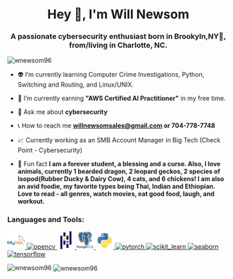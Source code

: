 <h1 align="center">Hey 👋, I'm Will Newsom</h1>
<h3 align="center">A passionate cybersecurity enthusiast born in Brookyln,NY🗽, from/living in Charlotte, NC.</h3>

<p align="left"> <img src="https://komarev.com/ghpvc/?username=wnewsom96&label=Profile%20views&color=0e75b6&style=flat" alt="wnewsom96" /> </p>

- 👽 I’m currently learning Computer Crime Investigations, Python, Switching and Routing, and Linux/UNIX.

- 🐣 I’m currently earning **"AWS Certified AI Practitioner"** in my free time.

- 🌱 Ask me about **cybersecurity**

- 📞 How to reach me **willnewsomsales@gmail.com or 704-778-7748**

- 📈  Currently working as an SMB Account Manager in Big Tech (Check Point - Cybersecurity)

- 📒 Fun fact **I am a forever student, a blessing and a curse. Also, I love animals, currently 1 bearded dragon, 2 leopard geckos, 2 species of Isopod(Rubber Ducky & Dairy Cow), 4 cats, and 6 chickens! I am also an avid foodie, my favorite types being Thai, Indian and Ethiopian. Love to read - all genres, watch movies, eat good food, laugh, and workout.**


<h3 align="left">Languages and Tools:</h3>
<p align="left"> <a href="https://www.mysql.com/" target="_blank" rel="noreferrer"> <img src="https://raw.githubusercontent.com/devicons/devicon/master/icons/mysql/mysql-original-wordmark.svg" alt="mysql" width="40" height="40"/> </a> <a href="https://opencv.org/" target="_blank" rel="noreferrer"> <img src="https://www.vectorlogo.zone/logos/opencv/opencv-icon.svg" alt="opencv" width="40" height="40"/> </a> <a href="https://pandas.pydata.org/" target="_blank" rel="noreferrer"> <img src="https://raw.githubusercontent.com/devicons/devicon/2ae2a900d2f041da66e950e4d48052658d850630/icons/pandas/pandas-original.svg" alt="pandas" width="40" height="40"/> </a> <a href="https://www.postgresql.org" target="_blank" rel="noreferrer"> <img src="https://raw.githubusercontent.com/devicons/devicon/master/icons/postgresql/postgresql-original-wordmark.svg" alt="postgresql" width="40" height="40"/> </a> <a href="https://www.python.org" target="_blank" rel="noreferrer"> <img src="https://raw.githubusercontent.com/devicons/devicon/master/icons/python/python-original.svg" alt="python" width="40" height="40"/> </a> <a href="https://pytorch.org/" target="_blank" rel="noreferrer"> <img src="https://www.vectorlogo.zone/logos/pytorch/pytorch-icon.svg" alt="pytorch" width="40" height="40"/> </a> <a href="https://scikit-learn.org/" target="_blank" rel="noreferrer"> <img src="https://upload.wikimedia.org/wikipedia/commons/0/05/Scikit_learn_logo_small.svg" alt="scikit_learn" width="40" height="40"/> </a> <a href="https://seaborn.pydata.org/" target="_blank" rel="noreferrer"> <img src="https://seaborn.pydata.org/_images/logo-mark-lightbg.svg" alt="seaborn" width="40" height="40"/> </a> <a href="https://www.tensorflow.org" target="_blank" rel="noreferrer"> <img src="https://www.vectorlogo.zone/logos/tensorflow/tensorflow-icon.svg" alt="tensorflow" width="40" height="40"/> </a> </p>

<p><img align="left" src="https://github-readme-stats.vercel.app/api/top-langs?username=wnewsom96&show_icons=true&locale=en&layout=compact" alt="wnewsom96" /></p>

<p>&nbsp;<img align="center" src="https://github-readme-stats.vercel.app/api?username=wnewsom96&show_icons=true&locale=en" alt="wnewsom96" /></p>

